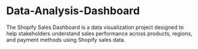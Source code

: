 # Data-Analysis-Dashboard
The Shopify Sales Dashboard is a data visualization project designed to help stakeholders understand sales performance across products, regions, and payment methods using Shopify sales data.
